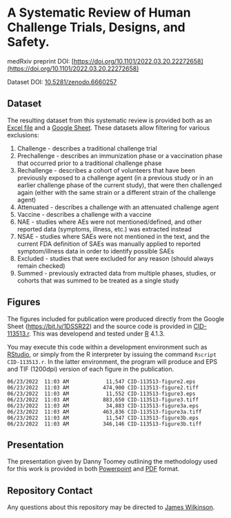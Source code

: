 # A Systematic Review of Human Challenge Trials, Designs, and Safety.

medRxiv preprint DOI: [https://doi.org/10.1101/2022.03.20.22272658](https://doi.org/10.1101/2022.03.20.22272658)

Dataset DOI: [10.5281/zenodo.6660257](https://zenodo.org/record/6660257)

## Dataset

The resulting dataset from this systematic review is provided both as an [Excel file](dataset.xlsm) and a [Google Sheet](https://bit.ly/1DSSR22).  These datasets allow filtering for various exclusions:

1. Challenge - describes a traditional challenge trial
2. Prechallenge - describes an immunization phase or a vaccination phase that occurred prior to a traditional challenge phase
3. Rechallenge - describes a cohort of volunteers that have been previously exposed to a challenge agent (in a previous study or in an earlier challenge phase of the current study), that were then challenged again (either with the same strain or a different strain of the challenge agent)
4. Attenuated - describes a challenge with an attenuated challenge agent
5. Vaccine - describes a challenge with a vaccine
6. NAE - studies where AEs were not mentioned/defined, and other reported data (symptoms, illness, etc.) was extracted instead
7. NSAE - studies where SAEs were not mentioned in the text, and the current FDA definition of SAEs was manually applied to reported symptom/illness data in order to identify possible SAEs
8. Excluded - studies that were excluded for any reason (should always remain checked)
9. Summed - previously extracted data from multiple phases, studies, or cohorts that was summed to be treated as a single study

## Figures

The figures included for publication were produced directly from the Google Sheet (https://bit.ly/1DSSR22) and the source code is provided in [CID-113513.r](CID-113513.r).  This was developend and tested under [R](https://www.r-project.org/) 4.1.3.

You may execute this code within a development environment such as [RStudio](https://www.rstudio.com/), or simply from the R interpreter by issuing the command `Rscript CID-113513.r`.  In the latter environment, the program will produce and EPS and TIF (1200dpi) version of each figure in the publication.

```
06/23/2022  11:03 AM            11,547 CID-113513-figure2.eps
06/23/2022  11:03 AM           474,900 CID-113513-figure2.tiff
06/23/2022  11:03 AM            11,552 CID-113513-figure3.eps
06/23/2022  11:03 AM           883,650 CID-113513-figure3.tiff
06/23/2022  11:03 AM            34,883 CID-113513-figure3a.eps
06/23/2022  11:03 AM           463,836 CID-113513-figure3a.tiff
06/23/2022  11:03 AM            11,547 CID-113513-figure3b.eps
06/23/2022  11:03 AM           346,146 CID-113513-figure3b.tiff
```

## Presentation

The presentation given by Danny Toomey outlining the methodology used for this work is provided in both [Powerpoint](Supplementary%20Material%20-%20Protocol.pptx) and [PDF](Supplementary%20Material%20-%20Protocol.pdf) format.

## Repository Contact

Any questions about this repository may be directed to [James Wilkinson](mailto:james.wilkinson@1daysooner.org).
